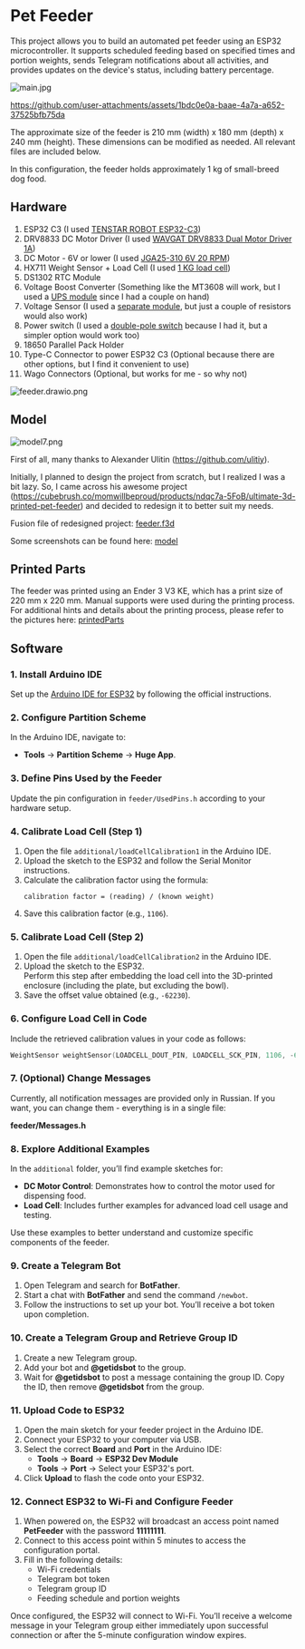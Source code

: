 # Pet Feeder

This project allows you to build an automated pet feeder using an ESP32 microcontroller. It supports scheduled feeding based on specified times and portion weights, sends Telegram notifications about all activities, and provides updates on the device's status, including battery percentage.

![main.jpg](media/main.jpg)

https://github.com/user-attachments/assets/1bdc0e0a-baae-4a7a-a652-37525bfb75da

The approximate size of the feeder is 210 mm (width) x 180 mm (depth) x 240 mm (height). These dimensions can be modified as needed. All relevant files are included below.

In this configuration, the feeder holds approximately 1 kg of small-breed dog food.

## Hardware

1. ESP32 C3 (I used [TENSTAR ROBOT ESP32-C3](https://sl.aliexpress.ru/p?key=hEJPGh3))
2. DRV8833 DC Motor Driver (I used [WAVGAT DRV8833 Dual Motor Driver 1A](https://sl.aliexpress.ru/p?key=jnJPG1g))
3. DC Motor - 6V or lower (I used [JGA25-310 6V 20 RPM](https://sl.aliexpress.ru/p?key=jvJPGnO))
4. HX711 Weight Sensor + Load Cell (I used [1 KG load cell](https://sl.aliexpress.ru/p?key=o0JPGWY))
5. DS1302 RTC Module
6. Voltage Boost Converter (Something like the MT3608 will work, but I used a [UPS module](https://sl.aliexpress.ru/p?key=qwMPGBO) since I had a couple on hand)
7. Voltage Sensor (I used a [separate module](https://sl.aliexpress.ru/p?key=GOMPG0S), but just a couple of resistors would also work)
8. Power switch (I used a [double-pole switch](https://sl.aliexpress.ru/p?key=SGMPGXe) because I had it, but a simpler option would work too)
9. 18650 Parallel Pack Holder
10. Type-C Connector to power ESP32 C3 (Optional because there are other options, but I find it convenient to use)
11. Wago Connectors (Optional, but works for me - so why not)

![feeder.drawio.png](media/feeder.drawio.png)

## Model

![model7.png](media/model/model7.png)

First of all, many thanks to Alexander Ulitin (https://github.com/ulitiy).

Initially, I planned to design the project from scratch, but I realized I was a bit lazy. So, I came across his awesome project (https://cubebrush.co/momwillbeproud/products/ndqc7a-5FoB/ultimate-3d-printed-pet-feeder) and decided to redesign it to better suit my needs.

Fusion file of redesigned project: [feeder.f3d](media/feeder.f3d)

Some screenshots can be found here: [model](media/model)

## Printed Parts

The feeder was printed using an Ender 3 V3 KE, which has a print size of 220 mm x 220 mm. Manual supports were used during the printing process. For additional hints and details about the printing process, please refer to the pictures here: [printedParts](media/printedParts)

## Software

### 1. Install Arduino IDE
Set up the [Arduino IDE for ESP32](https://docs.espressif.com/projects/arduino-esp32/en/latest/installing.html) by following the official instructions.

### 2. Configure Partition Scheme
In the Arduino IDE, navigate to:
- **Tools** -> **Partition Scheme** -> **Huge App**.

### 3. Define Pins Used by the Feeder
Update the pin configuration in `feeder/UsedPins.h` according to your hardware setup.

### 4. Calibrate Load Cell (Step 1)
1. Open the file `additional/loadCellCalibration1` in the Arduino IDE.
2. Upload the sketch to the ESP32 and follow the Serial Monitor instructions.
3. Calculate the calibration factor using the formula:
   ```
   calibration factor = (reading) / (known weight)
   ```  
4. Save this calibration factor (e.g., `1106`).

### 5. Calibrate Load Cell (Step 2)
1. Open the file `additional/loadCellCalibration2` in the Arduino IDE.
2. Upload the sketch to the ESP32.  
   Perform this step after embedding the load cell into the 3D-printed enclosure (including the plate, but excluding the bowl).
3. Save the offset value obtained (e.g., `-62230`).

### 6. Configure Load Cell in Code
Include the retrieved calibration values in your code as follows:
```cpp
WeightSensor weightSensor(LOADCELL_DOUT_PIN, LOADCELL_SCK_PIN, 1106, -62230);
```

### 7. (Optional) Change Messages

Currently, all notification messages are provided only in Russian. If you want, you can change them - everything is in a single file:

**feeder/Messages.h**

### 8. Explore Additional Examples
In the `additional` folder, you’ll find example sketches for:
- **DC Motor Control**: Demonstrates how to control the motor used for dispensing food.
- **Load Cell**: Includes further examples for advanced load cell usage and testing.

Use these examples to better understand and customize specific components of the feeder.

### 9. Create a Telegram Bot
1. Open Telegram and search for **BotFather**.
2. Start a chat with **BotFather** and send the command `/newbot`.
3. Follow the instructions to set up your bot. You’ll receive a bot token upon completion.

### 10. Create a Telegram Group and Retrieve Group ID
1. Create a new Telegram group.
2. Add your bot and **@getidsbot** to the group.
3. Wait for **@getidsbot** to post a message containing the group ID. Copy the ID, then remove **@getidsbot** from the group.

### 11. Upload Code to ESP32
1. Open the main sketch for your feeder project in the Arduino IDE.
2. Connect your ESP32 to your computer via USB.
3. Select the correct **Board** and **Port** in the Arduino IDE:
   - **Tools** -> **Board** -> **ESP32 Dev Module**
   - **Tools** -> **Port** -> Select your ESP32's port.
4. Click **Upload** to flash the code onto your ESP32.

### 12. Connect ESP32 to Wi-Fi and Configure Feeder
1. When powered on, the ESP32 will broadcast an access point named **PetFeeder** with the password **11111111**.
2. Connect to this access point within 5 minutes to access the configuration portal.
3. Fill in the following details:
   - Wi-Fi credentials
   - Telegram bot token
   - Telegram group ID
   - Feeding schedule and portion weights

Once configured, the ESP32 will connect to Wi-Fi. You’ll receive a welcome message in your Telegram group either immediately upon successful connection or after the 5-minute configuration window expires.
